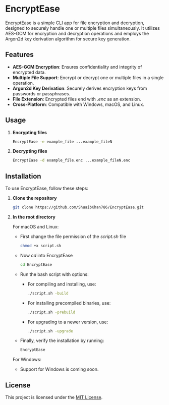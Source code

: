 # EncryptEase

EncryptEase is a simple CLI app for file encryption and decryption, designed to securely handle one or multiple files simultaneously. It utilizes AES-GCM for encryption and decryption operations and employs the Argon2d key derivation algorithm for secure key generation.

## Features
- **AES-GCM Encryption**: Ensures confidentiality and integrity of encrypted data.
- **Multiple File Support**: Encrypt or decrypt one or multiple files in a single operation.
- **Argon2d Key Derivation**: Securely derives encryption keys from passwords or passphrases.
- **File Extension**: Encrypted files end with *.enc* as an extension.
- **Cross-Platform**: Compatible with Windows, macOS, and Linux.

## Usage

1. **Encrypting files**

    ```bash
    EncryptEase -e example_file ...example_fileN
    ```

2. **Decrypting files**

    ```bash
    EncryptEase -d example_file.enc ...example_fileN.enc
    ```

## Installation

To use EncryptEase, follow these steps:

1. **Clone the repository**

    ```bash
    git clone https://github.com/ShuaibKhan786/EncryptEase.git
    ```

2. **In the root directory**

    For macOS and Linux:
    
    - First change the file permission of the *script.sh* file
    
        ```bash
        chmod +x script.sh
        ```
    - Now *cd* into EncryptEase
        
        ```bash
        cd EncryptEase
        ```
    - Run the bash script with options:
    
        - For compiling and installing, use:
        
            ```bash
            ./script.sh -build
            ```
        
        - For installing precompiled binaries, use:
        
            ```bash
            ./script.sh -prebuild
            ```
        
        - For upgrading to a newer version, use:
        
            ```bash
            ./script.sh -upgrade
            ```
    
    - Finally, verify the installation by running:
    
        ```bash
        EncryptEase
        ```

    For Windows:
    
    - Support for Windows is coming soon.

## License

This project is licensed under the [MIT License](https://choosealicense.com/licenses/mit/).

